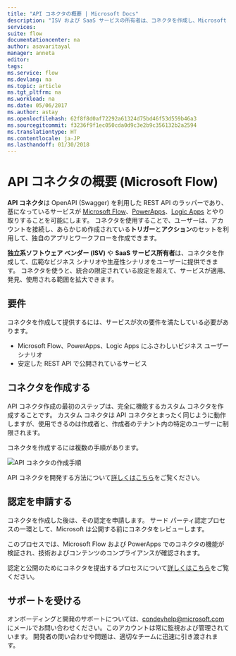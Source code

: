 ```yaml
---
title: "API コネクタの概要 | Microsoft Docs"
description: "ISV および SaaS サービスの所有者は、コネクタを作成し、Microsoft の認定を受けることができます。"
services: 
suite: flow
documentationcenter: na
author: asavaritayal
manager: anneta
editor: 
tags: 
ms.service: flow
ms.devlang: na
ms.topic: article
ms.tgt_pltfrm: na
ms.workload: na
ms.date: 05/06/2017
ms.author: astay
ms.openlocfilehash: 62f8f8d0af72292a61324d75bd46f53d559b46a3
ms.sourcegitcommit: f3236f9f1ec050cda0d9c3e2b9c356132b2a2594
ms.translationtype: HT
ms.contentlocale: ja-JP
ms.lasthandoff: 01/30/2018
---
```

# <a name="api-connector-overview-microsoft-flow"></a>API コネクタの概要 (Microsoft Flow)
**API コネクタ**は OpenAPI (Swagger) を利用した REST API のラッパーであり、基になっているサービスが [Microsoft Flow](https://flow.microsoft.com)、[PowerApps](https://powerapps.microsoft.com)、[Logic Apps](https://docs.microsoft.com/azure/logic-apps/) とやり取りすることを可能にします。 コネクタを使用することで、ユーザーは、アカウントを接続し、あらかじめ作成されている**トリガー**と**アクション**のセットを利用して、独自のアプリとワークフローを作成できます。

**独立系ソフトウェア ベンダー (ISV)** や **SaaS サービス所有者**は、コネクタを作成して、広範なビジネス シナリオや生産性シナリオをユーザーに提供できます。 コネクタを使うと、統合の限定されている設定を超えて、サービスが適用、発見、使用される範囲を拡大できます。

## <a name="requirements"></a>要件
コネクタを作成して提供するには、サービスが次の要件を満たしている必要があります。

* Microsoft Flow、PowerApps、Logic Apps にふさわしいビジネス ユーザー シナリオ
* 安定した REST API で公開されているサービス

## <a name="build-your-connector"></a>コネクタを作成する
API コネクタ作成の最初のステップは、完全に機能するカスタム コネクタを作成することです。 カスタム コネクタは API コネクタとまったく同じように動作しますが、使用できるのは作成者と、作成者のテナント内の特定のユーザーに制限されます。

コネクタを作成するには複数の手順があります。

![API コネクタの作成手順](./media/api-connectors-overview/authoring-steps.png)

API コネクタを開発する方法について[詳しくはこちら](api-connector-dev.md)をご覧ください。

## <a name="submit-for-certification"></a>認定を申請する
コネクタを作成した後は、その認定を申請します。 サード パーティ認定プロセスの一環として、Microsoft は公開する前にコネクタをレビューします。

このプロセスでは、Microsoft Flow および PowerApps でのコネクタの機能が検証され、技術およびコンテンツのコンプライアンスが確認されます。

認定と公開のためにコネクタを提出するプロセスについて[詳しくはこちら](api-connector-submission.md)をご覧ください。

## <a name="get-support"></a>サポートを受ける
オンボーディングと開発のサポートについては、[condevhelp@microsoft.com](mailto:condevhelp@microsoft.com) にメールでお問い合わせください。このアカウントは常に監視および管理されています。 開発者の問い合わせや問題は、適切なチームに迅速に引き渡されます。

